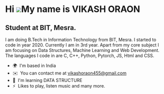 Hi ![](https://user-images.githubusercontent.com/18350557/176309783-0785949b-9127-417c-8b55-ab5a4333674e.gif)My name is VIKASH ORAON
====================================================================================================================================

Student at BIT, Mesra.
----------------------

I am doing B.Tech in Information Technology from BIT, Mesra. I started to code in year 2020. Currently I am in 3rd year. Apart from my core subject I am focusing on Data Structures, Machine Learning and Web Development. The languages I code in are C, C++, Python, Pytorch, JS, Html and CSS.

* 🌍  I'm based in India
* ✉️  You can contact me at [vikashoraon455@gmail.com](mailto:vikashoraon455@gmail.com)
* 🧠  I'm learning DATA STRUCTURE
* ⚡  Likes to play, listen music and many more.
